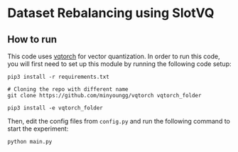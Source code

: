 # Dataset Rebalancing using SlotVQ


## How to run

This code uses [vqtorch](https://github.com/minyoungg/vqtorch/tree/main) for vector quantization. In order to run this code, you will first need to set up this module by running the following code setup:
```
pip3 install -r requirements.txt

# Cloning the repo with different name
git clone https://github.com/minyoungg/vqtorch vqtorch_folder

pip3 install -e vqtorch_folder
```

Then, edit the config files from `config.py` and run the following command to start the experiment:
```
python main.py
```
